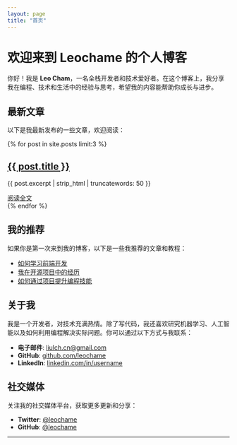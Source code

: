 ```yaml
---
layout: page
title: "首页"
---
```


# 欢迎来到 Leochame 的个人博客

你好！我是 **Leo Cham**，一名全栈开发者和技术爱好者。在这个博客上，我分享我在编程、技术和生活中的经验与思考，希望我的内容能帮助你成长与进步。

## 最新文章

以下是我最新发布的一些文章，欢迎阅读：

{% for post in site.posts limit:3 %}
  <article>
    <h2><a href="{{ post.url }}">{{ post.title }}</a></h2>
    <p>{{ post.excerpt | strip_html | truncatewords: 50 }}</p>
    <a href="{{ post.url }}">阅读全文</a>
  </article>
{% endfor %}

## 我的推荐

如果你是第一次来到我的博客，以下是一些我推荐的文章和教程：

- [如何学习前端开发](#)
- [我在开源项目中的经历](#)
- [如何通过项目提升编程技能](#)

## 关于我

我是一个开发者，对技术充满热情。除了写代码，我还喜欢研究机器学习、人工智能以及如何利用编程解决实际问题。你可以通过以下方式与我联系：

- **电子邮件**: [liulch.cn@gmail.com](mailto:liulch.cn@gmail.com)
- **GitHub**: [github.com/leochame](https://github.com/leochame)
- **LinkedIn**: [linkedin.com/in/username](https://linkedin.com/in/username)

## 社交媒体

关注我的社交媒体平台，获取更多更新和分享：

- **Twitter**: [@leochame](https://twitter.com/username)
- **GitHub**: [@leochame](https://github.com/leochame)

---
